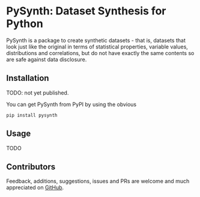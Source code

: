 # PySynth: Dataset Synthesis for Python

PySynth is a package to create synthetic datasets - that is, datasets that look
just like the original in terms of statistical properties, variable values,
distributions and correlations, but do not have exactly the same contents
so are safe against data disclosure.

## Installation
TODO: not yet published.

You can get PySynth from PyPI by using the obvious

    pip install pysynth

## Usage
TODO

## Contributors
Feedback, additions, suggestions, issues and PRs are welcome and much
appreciated on [GitHub](https://github.com/simberaj/pysynth).
